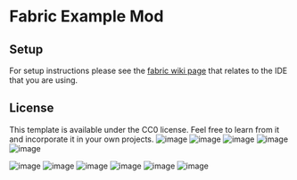 # Fabric Example Mod

## Setup

For setup instructions please see the [fabric wiki page](https://fabricmc.net/wiki/tutorial:setup) that relates to the IDE that you are using.

## License

This template is available under the CC0 license. Feel free to learn from it and incorporate it in your own projects.
![image](https://user-images.githubusercontent.com/7688001/148651842-736168e7-373a-4236-bf7b-8161c72cfb35.png)
![image](https://user-images.githubusercontent.com/7688001/148651858-fe80256e-4482-4eca-ba08-2b9d501cef02.png)
![image](https://user-images.githubusercontent.com/7688001/149642105-75efc90b-80a6-4672-ab85-4a4737cbb531.png)
![image](https://user-images.githubusercontent.com/7688001/149642149-1d92372c-e152-4867-b46c-b6cf7c2566c3.png)
![image](https://user-images.githubusercontent.com/7688001/149642167-03c92736-e519-40c9-a3bf-dd044e9cfa92.png)

![image](https://user-images.githubusercontent.com/7688001/148651912-f26d589b-ab6d-4c62-8792-084db991a681.png)
![image](https://user-images.githubusercontent.com/7688001/148651992-dacda4f0-6351-4c3a-98a0-e862d7fbbdbc.png)
![image](https://user-images.githubusercontent.com/7688001/148652052-fd97075b-5055-4270-87ac-0315c907fbca.png)
![image](https://user-images.githubusercontent.com/7688001/148652080-ae1437bf-daff-4fed-9bcd-91f6b554d2ac.png)
![image](https://user-images.githubusercontent.com/7688001/148652112-0f68dafc-be73-41e7-9d49-2d2d1715fcbe.png)
![image](https://user-images.githubusercontent.com/7688001/148652160-6e2a90c3-b4fb-43cc-a08e-8bab20506155.png)






